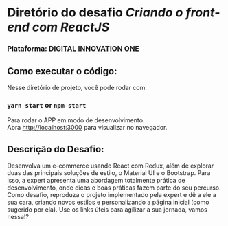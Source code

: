 # Diretório do desafio <i>Criando o front-end com ReactJS</i> </h2>
### Plataforma: <strong><a href="https://web.digitalinnovation.one/">DIGITAL INNOVATION ONE</a></strong>

## Como executar o código:

Nesse diretório de projeto, você pode rodar com:

### `yarn start` or `npm start` 

Para rodar o APP em modo de desenvolvimento.\
Abra [http://localhost:3000](http://localhost:3000) para visualizar no navegador.

## Descrição do Desafio:
Desenvolva um e-commerce usando React com Redux, além de explorar duas das principais soluções de estilo, o Material UI e o Bootstrap. Para isso, a expert apresenta uma abordagem totalmente prática de desenvolvimento, onde dicas e boas práticas fazem parte do seu percurso. Como desafio, reproduza o projeto implementado pela expert e dê a ele a sua cara, criando novos estilos e personalizando a página inicial (como sugerido por ela). Use os links úteis para agilizar a sua jornada, vamos nessa!?
